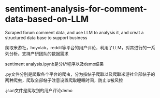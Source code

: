 # sentiment-analysis-for-comment-data-based-on-LLM
Scraped forum comment data, and use LLM to analysis it, and creat a structured data base to support business

爬取米游社，hoyolab，reddit等平台的用户评论，利用了LLM，对其进行的一系列分析，支持产研团队的数据需求

sentiment analysis.ipynb是分析程序以及demo结果

.py文件分别是爬取各个平台的爬虫，分为按帖子爬取以及爬取米游社全部帖子的两种爬虫，爬取全部帖子注意设置爬取睡眠时间，防止ip被风控

.json文件是爬取到的用户评论demo
